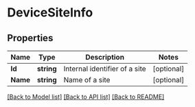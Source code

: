 # DeviceSiteInfo

## Properties

Name | Type | Description | Notes
------------ | ------------- | ------------- | -------------
**Id** | **string** | Internal identifier of a site | [optional] 
**Name** | **string** | Name of a site | [optional] 

[[Back to Model list]](../README.md#documentation-for-models) [[Back to API list]](../README.md#documentation-for-api-endpoints) [[Back to README]](../README.md)


